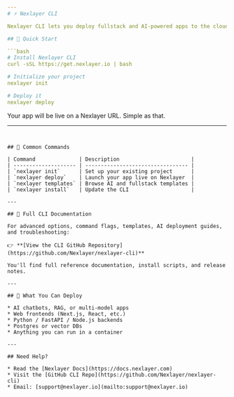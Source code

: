 ```yaml
---
# ⚡ Nexlayer CLI

Nexlayer CLI lets you deploy fullstack and AI-powered apps to the cloud in seconds—no infrastructure setup required.

## 🚀 Quick Start

```bash
# Install Nexlayer CLI
curl -sSL https://get.nexlayer.io | bash

# Initialize your project
nexlayer init

# Deploy it
nexlayer deploy
```

Your app will be live on a Nexlayer URL. Simple as that.

---
```


## 🔧 Common Commands

| Command              | Description                       |
| -------------------- | --------------------------------- |
| `nexlayer init`      | Set up your existing project      |
| `nexlayer deploy`    | Launch your app live on Nexlayer  |
| `nexlayer templates` | Browse AI and fullstack templates |
| `nexlayer install`   | Update the CLI                    |

---

## 📘 Full CLI Documentation

For advanced options, command flags, templates, AI deployment guides, and troubleshooting:

👉 **[View the CLI GitHub Repository](https://github.com/Nexlayer/nexlayer-cli)**

You'll find full reference documentation, install scripts, and release notes.

---

## 🧠 What You Can Deploy

* AI chatbots, RAG, or multi-model apps
* Web frontends (Next.js, React, etc.)
* Python / FastAPI / Node.js backends
* Postgres or vector DBs
* Anything you can run in a container

---

## Need Help?

* Read the [Nexlayer Docs](https://docs.nexlayer.com)
* Visit the [GitHub CLI Repo](https://github.com/Nexlayer/nexlayer-cli)
* Email: [support@nexlayer.io](mailto:support@nexlayer.io)
